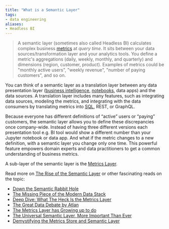 ```yaml
---
title: "What is a Semantic Layer"
tags:
- data engineering
aliases:
- Headless BI
---
```


> A semantic layer (sometimes also called Headless BI) calculates complex business [metrics](term/metric.md) at *query time*. It sits between your data sources/transformation layer and your analytics tools. You define a metric's aggregations (daily, weekly, monthly, and quarterly) and dimensions (region, customer, product). Examples of metrics could be "monthly active users", "weekly revenue", "number of paying customers", and so on.

You can think of a semantic layer as a translation layer between any data presentation layer ([business intelligence](term/business%20intelligence.md), [notebooks](term/notebooks.md), data apps) and the data sources. A translation layer includes many features, such as integrating data sources, modeling the metrics, and integrating with the data consumers by translating metrics into [SQL](term/sql.md), REST, or GraphQL.

Because everyone has different definitions of “active” users or “paying” customers, the semantic layer allows you to define these discrepancies once company-wide. Instead of having three different versions each presentation tool e.g. BI tool would show a different number than your Jupyter notebook or data app. And what if the metric changes to a new definition, with a semantic layer you change only one time. This powerful feature empowers domain experts and data practitioners to get a common understanding of business metrics.

A sub-layer of the semantic layer is the [Metrics Layer](term/metrics%20layer.md). 

Read more on [The Rise of the Semantic Layer](https://airbyte.com/blog/the-rise-of-the-semantic-layer-metrics-on-the-fly) or other fascinating reads on the topic:
-   [Down the Semantic Rabbit Hole](https://jpmonteiro.substack.com/p/down-the-semantic-rabbit-hole)
-   [The Missing Piece of the Modern Data Stack](https://benn.substack.com/p/metrics-layer) 
-   [Deep Dive: What The Heck Is the Metrics Layer](https://pedram.substack.com/p/what-is-the-metrics-layer)
-   [The Great Data Debate by Atlan](https://atlan.com/great-data-debate/)
-   [The Metrics Layer has Growing up to do](https://prakasha.substack.com/p/the-metrics-layer-has-growing-up)
-   [The Universal Semantic Layer, More Important Than Ever](https://www.atscale.com/blog/what-is-a-universal-semantic-layer-why-would-you-want-one/)
-   [Demystifying the Metrics Store and Semantic Layer](https://thenewstack.io/demystifying-the-metrics-store-and-semantic-layer/)
